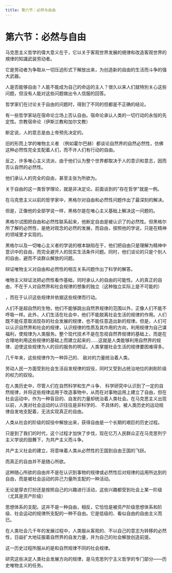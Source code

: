 ```yaml
---
title: 第六节：必然与自由
---
```


# 第六节：必然与自由

马克思主义哲学的偉大意义在于，它以关于客观世界发展的規律和改造客观世界的規律的知識武装劳动者。

它是劳动者为争取从一切压迫形式下解放出来，为创造新的自由的生活而斗争的强大武器。

人是否能够自由？人能不能成为自己的命运的主人？很久以来人们就特別关心这些问题，但没有人能对这些问题做出令人信服的回答。

哲学家们在讨论关于自由的问题时，得到了不同的但都是不正确的结论。

有一些哲学家站在宿命论立场上否认自由。宿命论承认人类的一切行动的永恒的先定性。宗教宿命论（伊斯兰教和加尔文教）

断定说，人的意志是由上帝预先决定的。

旧的形而上学的唯物主义者 （例如霍尔巴赫）都谈论自然界的自然必然性，仿佛这种必然性完全支配着人们，而不许人们有行动的自由。

反之，许多唯心主义流派，由于他们认为整个世界都取决于人的意识和意志，因而否认自然的必然性。

他们承认人的完全的自由，甚至主张为所欲为。

关于自由的这一类哲学理论，就是非决定论。前面谈到的"存在哲学"就是一例。

在马克思主义以前的哲学家中，黑格尔对自由和必然性问题作出了最深刻的解决。

但是，正像他的全部学说一样，黑格尔是在唯心主义基础上解决这一问题的。

黑格尔试图把自由和必然性联系起来，他断定自由是被认识了的必然性。但黑格尔所了解的必然性，是绝对观念的必然的发展，而自由，按照他的学说，只是在精神的领域里才实现的。

黑格尔以及一切唯心主义者的学说的根本缺陷在于，他们把自由只是理解为精神中意识中的自由，而完全避开人的现实生活条件问题。同时，他们谈论的只是个别人的自由，避而不谈群众解放的问题。

辩证唯物主义对自由和必然性的相互关系问题作出了科学的解答。

唯物主义辩证法把必然性看作基础，同时承认人的自由的可能性。人的真正的自由，不在于人对自然界和社会规律的想象的独立（这种独立实际上是不可能的）

，而在于认识这些规律并依据这些规律而行动。

人们不是超自然的生物，他们不能够跳出自然界规律的范围以外，正像人们不能不呼吸一样。此外，人们生活在社会中，他们不能脱离社会生活的规律的作用。人们既不能任意取消现存的社会发展的规律，也不能任意造出新的规律。但是，人们可以认识自然界和社会的规律，认识规律的性质及其作用的方向，利用规律为自己谋福利，使规律为人类服务。整个现代技术不是在忽视自然界规律的基础上，而是在合理地利用这些规律的基础上而建立起来的……这就是人类能够利用自然界的规律、迫使这些规律为人的目的服务的明证。人类掌握社会生活的规律要困难得多。

几千年来，这些规律作为一种异己的、 敌对的力量统治着人类。

劳动人民一方面受到社会生活自发规律的奴役，同时又受到占统治地位的剥削阶级的权力的奴役。

在人类历史中，尽管人们在自然科学和生产斗争、 科学研究中认识到了一定的自然规律，并将这些规律运用于改造事物中，从而在对事物运用上建立了自由，但在社会运动中，作为一种盲目的、自发的力量却统治着人类社会。在马克思主义出现以前，人类对社会运动的认识往往是非科学的、 不具体的，被人类历史的运动规律自发地支配着，无法实现真正的自由。

人类从社会的阶级的奴役中解放出来，获得自由是一个⻓期的艰巨的历史过程。

只是到了我们的时代，这个过程才加快了步伐，现在亿万人民群众正在马克思列宁主义学说的鼓舞下，为共产主义而斗争。

共产主义社会的建立，将意味着人类从必然性的王国到自由王国的⻜跃。

而真正的自由并不是随心所欲。

这种随心所欲的自由并不是在认识到事物的规律或必然性后对规律的运用所达到的自由，而是被社会运动的异己力量所支配的一种活动。

无论是穿衣打扮还是按照自己的兴趣进行活动，这些兴趣都受到社会上某一阶级（尤其是资产阶级）

思想体系的支配。这并不是一种自由，相反，它恰恰是被资产阶级思想体系和阶级、社会运动的规律所支配的一种不自由。它是低级的、看似自由的自由主义而已。

在人类社会几千年的发展过程中，人类服从客观的、不以自己的意志为转移的必然性，日益扩大地征服着自然界的自发力量，并为自己的社会解放创造前提。

这一历史过程所服从的是和自然规律不同的社会规律。

研究这些决定人类社会发展方向的规律，是马克思列宁主义哲学的专⻔部分——历史唯物主义的任务。